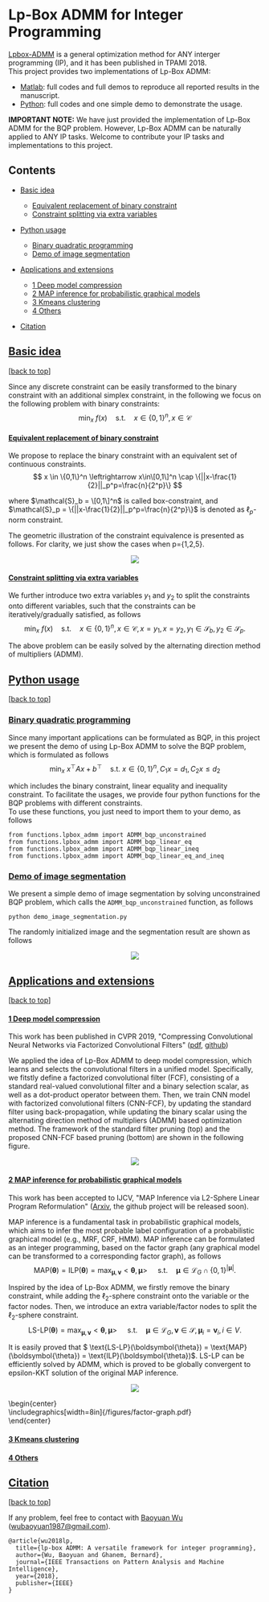 # Lp-Box ADMM for Integer Programming

[Lpbox-ADMM](https://ieeexplore.ieee.org/document/8378001/) is a general optimization method for ANY interger programming (IP), and it has been published in TPAMI 2018.  
This project provides two implementations of Lp-Box ADMM:
* [Matlab](matlab): full codes and full demos to reproduce all reported results in the manuscript.
* [Python](python): full codes and one simple demo to demonstrate the usage. 

**IMPORTANT NOTE:** We have just provided the implementation of Lp-Box ADMM for the BQP problem. However, Lp-Box ADMM can be naturally applied to ANY IP tasks. Welcome to contribute your IP tasks and implementations to this project. 

## Contents
  
* [Basic idea](#basic-idea)
  * [Equivalent replacement of binary constraint](#equivalent-replacement-of-binary-constraint)
  * [Constraint splitting via extra variables](#constraint-splitting-via-extra-variables)
  
* [Python usage](#python-usage)
  * [Binary quadratic programming](#binary-quadratic-programming)
  * [Demo of image segmentation](#demo-of-image-segmentation)
  
* [Applications and extensions](#applications-and-extensions)
  * [1 Deep model compression](#1-deep-model-compression)
  * [2 MAP inference for probabilistic graphical models](#2-map-inference-for-probabilistic-graphical-models)
  * [3 Kmeans clustering](#3-kmeans-clustering)
  * [4 Others](#4-others)
  
* [Citation](#citation)


## [Basic idea](#basic-idea)
[[back to top](#)]

Since any discrete constraint can be easily transformed to the binary constraint with an additional simplex constraint, in the following we focus on the following problem with binary constraints:
$$
  \mathop{\min}_x \ f(x) \quad \text{s.t.} \quad x \in \{0,1\}^n, x \in \mathcal{C}
$$

#### [Equivalent replacement of binary constraint](#equivalent-replacement-of-binary-constraint)
We propose to replace the binary constraint with an equivalent set of continuous constraints.  
$$
  x \in \{0,1\}^n \leftrightarrow x\in\[0,1\]^n \cap \{||x-\frac{1}{2}||_p^p=\frac{n}{2^p}\}
$$  

where $\mathcal{S}_b = \[0,1\]^n$ is called box-constraint, and $\mathcal{S}_p = \{||x-\frac{1}{2}||_p^p=\frac{n}{2^p}\}$ is denoted as $\ell_p$-norm constraint.

The geometric illustration of the constraint equivalence is presented as follows. For clarity, we just show the cases when p={1,2,5}.
<div align="center">
<img src="/lpbox.png">
</div>

#### [Constraint splitting via extra variables](#constraint-splitting-via-extra-variables)
We further introduce two extra variables $y_1$ and $y_2$ to split the constraints onto different variables, such that the constraints can be iteratively/gradually satisfied, as follows
$$
  \mathop{\min}_x \ f(x) \quad \text{s.t.} \quad x \in \{0,1\}^n, x \in \mathcal{C}, x=y_1, x=y_2, y_1 \in \mathcal{S}_b, y_2 \in \mathcal{S}_p.
$$

The above problem can be easily solved by the alternating direction method of multipliers (ADMM). 


## [Python usage](#python-usage)
[[back to top](#)]

### [Binary quadratic programming](#binary-quadratic-programming)
Since many important applications can be formulated as BQP, in this project we present the demo of using Lp-Box ADMM to solve the BQP problem, which is formulated as follows
$$
  \mathop{\min}_x \ x^\top Ax+b^\top \quad \text{s.t.} \ x \in \{0,1\}^n, C_1 x=d_1, C_2 x \leq d_2
$$

which includes the binary constraint, linear equality and inequality constraint. 
To facilitate the usages, we provide four python functions for the BQP problems with different constraints.  
To use these functions, you just need to import them to your demo, as follows
```
from functions.lpbox_admm import ADMM_bqp_unconstrained
from functions.lpbox_admm import ADMM_bqp_linear_eq
from functions.lpbox_admm import ADMM_bqp_linear_ineq
from functions.lpbox_admm import ADMM_bqp_linear_eq_and_ineq
```

<!---
* unconstrained BQP  
$$
  \mathop{\min}_x \ x^\top Ax+b^\top \quad \text{s.t.} \ x \in \{0,1\}^n
$$  
* BQP with linear equality constraints 
$$
  \mathop{\min}_x \ x^\top Ax+b^\top \quad \text{s.t.} \ x \in \{0,1\}^n, C_1 x=d_1
$$
* BQP with linear inequality constraints 
$$
  \mathop{\min}_x \ x^\top Ax+b^\top \quad \text{s.t.} \ x \in \{0,1\}^n, C_2 x \leq d_2
$$  
* BQP with linear equality and inequality constraints 
$$
  \mathop{\min}_x \ x^\top Ax+b^\top \quad \text{s.t.} \ x \in \{0,1\}^n, C_1 x=d_1, C_2 x \leq d_2
$$  
-->


### [Demo of image segmentation](#demo-of-image-segmentation)
We present a simple demo of image segmentation by solving unconstrained BQP problem, which calls the ```ADMM_bqp_unconstrained``` function, as follows
```
python demo_image_segmentation.py
```
The randomly initialized image and the segmentation result are shown as follows
<div align="center">
<img src="/python/demo/show_image.png">
</div>

## [Applications and extensions](#applications-and-extensions)
[[back to top](#)]

#### [1 Deep model compression](#1-deep-model-compression)

This work has been published in CVPR 2019, "Compressing Convolutional Neural Networks via Factorized Convolutional Filters" ([pdf](http://openaccess.thecvf.com/content_CVPR_2019/papers/Li_Compressing_Convolutional_Neural_Networks_via_Factorized_Convolutional_Filters_CVPR_2019_paper.pdf), [github](https://github.com/wubaoyuan/CNN-FCF-CVPR-2019))

We applied the idea of Lp-Box ADMM to deep model compression, which learns and selects the convolutional filters in a unified model. Specifically, we fitstly define a factorized convolutional filter (FCF), consisting of a standard real-valued convolutional filter and a binary selection scalar, as well as a dot-product operator between them. Then, we train CNN model with factorized convolutional filters (CNN-FCF), by updating the standard filter using back-propagation, while updating the binary scalar using the alternating direction method of multipliers (ADMM) based optimization method. The framework of the standard filter pruning (top) and the proposed CNN-FCF based pruning (bottom) are shown in the following figure.

<div align="center">
<img src="/figures/CNN-FCF.png">
</div>


#### [2 MAP inference for probabilistic graphical models](#2-map-inference-for-probabilistic-graphical-models)

This work has been accepted to IJCV, "MAP Inference via L2-Sphere Linear Program Reformulation" ([Arxiv](https://arxiv.org/pdf/1905.03433.pdf), the github project will be released soon).

MAP inference is a fundamental task in probabilistic graphical models, which aims to infer the most probable label configuration of a probabilistic graphical model (e.g., MRF, CRF, HMM). MAP inference can be formulated as an integer programming, based on the factor graph (any graphical model can be transformed to a corresponding factor graph), as follows
$$
  \text{MAP}(\boldsymbol{\theta}) = \text{ILP}(\boldsymbol{\theta}) = \mathop{\max}_{\boldsymbol{\mu}, \boldsymbol{v}} < \boldsymbol{\theta}, \boldsymbol{\mu} > 
  ~  \quad \text{s.t.} \quad \boldsymbol{\mu} \in \mathcal{L}_G \cap \{0, 1\}^{|\boldsymbol{\mu}|}.
$$

<!---
* MAP inference of a MRF model
\begin{equation}
  \mathop{\min}_x  \text{MAP}(\boldsymbol{\theta}) = \max_{\mathbf{G} \in \mathcal{X}} \sum_{i\in V} \boldsymbol{\theta}_i(\mathbf{g}_i) + \sum_{\alpha \in F} \boldsymbol{\theta}_{\alpha}(\mathbf{g}_{\alpha})
\end{equation}
* MAP inference as integer programming 
$$
  \mathop{\min}_x \text{ILP}(\boldsymbol{\theta}) = \max_{\boldsymbol{\mu}} \sum_{i\in V} \boldsymbol{\theta}_i^\top \boldsymbol{\mu}_i + \sum_{\alpha \in F} \boldsymbol{\theta}_{\alpha}^\top \boldsymbol{\mu}_{\alpha}
 = \max_{\boldsymbol{\mu}}  \langle \boldsymbol{\theta}, \boldsymbol{\mu} \rangle, ~
 \text{s.t.} ~  \boldsymbol{\mu} \in \mathcal{L}_G \cap \{0,1\}^{|\boldsymbol{\mu}|},
$$ 
$$
  \mathop{\min}_x \ \text{ILP}(\boldsymbol{\theta}) = \max_{\boldsymbol{\mu}} 
$$  
--->

Inspired by the idea of Lp-Box ADMM, we firstly remove the binary constraint, while adding the $\ell_2$-sphere constraint onto the variable or the factor nodes. Then, we introduce an extra variable/factor nodes to split the $\ell_2$-sphere constraint. 
$$
  \text{LS-LP}(\boldsymbol{\theta}) = \mathop{\max}_{\boldsymbol{\mu}, \boldsymbol{v}} < \boldsymbol{\theta}, \boldsymbol{\mu} > 
  ~  \quad \text{s.t.} \quad \boldsymbol{\mu} \in \mathcal{L}_G, \boldsymbol{v} \in \mathcal{S}, \boldsymbol{\mu}_i = \boldsymbol{v}_i, 
  i \in V.
$$

It is easily proved that $ \text{LS-LP}(\boldsymbol{\theta}) = \text{MAP}(\boldsymbol{\theta}) = \text{ILP}(\boldsymbol{\theta})$.  LS-LP can be efficiently solved by ADMM, which is proved to be globally convergent to epsilon-KKT solution of the original MAP inference.

<div align="center">
<img src="/figures/factor-graph.pdf">
</div>

\begin{center} <br>
\includegraphics[width=8in]{/figures/factor-graph.pdf} <br>
\end{center}


#### [3 Kmeans clustering](#3-kmeans-clustering)

#### [4 Others](#4-others)
      

## [Citation](#citation)
[[back to top](#)]

If any problem, feel free to contact with [Baoyuan Wu](https://sites.google.com/site/baoyuanwu2015/home) (wubaoyuan1987@gmail.com).

```
@article{wu2018lp,
  title={lp-box ADMM: A versatile framework for integer programming},
  author={Wu, Baoyuan and Ghanem, Bernard},
  journal={IEEE Transactions on Pattern Analysis and Machine Intelligence},
  year={2018},
  publisher={IEEE}
}
```

